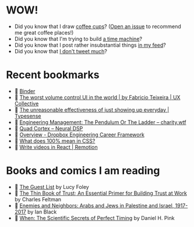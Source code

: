 # WOW!

- Did you know that I draw [coffee cups](https://papercups.mamuso.net/)? ([Open an issue](https://github.com/mamuso/papercups/issues) to recommend me great coffee places!)
- Did you know that I'm trying to build [a time machine](https://github.com/mamuso/fluxcapacitor)?
- Did you know that I post rather insubstantial things [in my feed](https://feed.mamuso.net/)?
- Did you know that [I don't tweet much](https://twitter.com/mamuso)?

# Recent bookmarks

- 👀 [Binder](https://mybinder.org/)
- 👀 [The worst volume control UI in the world | by Fabricio Teixeira | UX Collective](https://uxdesign.cc/the-worst-volume-control-ui-in-the-world-60713dc86950)
- 👀 [The unreasonable effectiveness of just showing up everyday | Typesense](https://typesense.org/blog/the-unreasonable-effectiveness-of-just-showing-up-everyday/)
- 👀 [Engineering Management: The Pendulum Or The Ladder – charity.wtf](https://charity.wtf/2019/01/04/engineering-management-the-pendulum-or-the-ladder/)
- 👀 [Quad Cortex – Neural DSP](https://neuraldsp.com/quad-cortex)
- 👀 [Overview - Dropbox Engineering Career Framework](https://dropbox.github.io/dbx-career-framework/)
- 👀 [What does 100% mean in CSS?](https://wattenberger.com/blog/css-percents#gist)
- 👀 [Write videos in React | Remotion](https://www.remotion.dev/)


# Books and comics I am reading

- 📘 [The Guest List](https://www.goodreads.com/book/show/52656911) by Lucy Foley
- 📘 [The Thin Book of Trust; An Essential Primer for Building Trust at Work](https://www.goodreads.com/book/show/8245275) by Charles Feltman
- 📘 [Enemies and Neighbors: Arabs and Jews in Palestine and Israel, 1917-2017](https://www.goodreads.com/book/show/36523502) by Ian   Black
- 📘 [When: The Scientific Secrets of Perfect Timing](https://www.goodreads.com/book/show/35786699) by Daniel H. Pink

